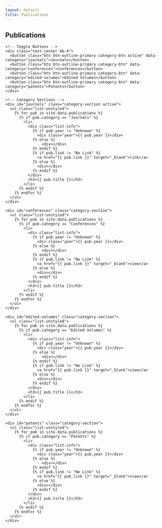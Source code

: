 ```yaml
---
layout: default
title: Publications
---
```


<script>
  document.addEventListener("DOMContentLoaded", function () {
    const buttons = document.querySelectorAll(".category-btn");
    const sections = document.querySelectorAll(".category-section");

    buttons.forEach((button) => {
      button.addEventListener("click", () => {
        const category = button.getAttribute("data-category");

        // 모든 섹션 숨기기
        sections.forEach((section) => {
          section.classList.remove("active");
        });

        // 선택한 카테고리만 표시
        document.getElementById(category).classList.add("active");

        // 버튼 활성화 스타일
        buttons.forEach((btn) => btn.classList.remove("active"));
        button.classList.add("active");
      });
    });
  });
</script>

<!-- Publication Section -->
<section id="publication" class="publication-section">
  <div class="container">
    <div class="title-container">
      <h1>Publications</h1>
    </div>

    <!-- Toggle Buttons -->
    <div class="text-center mb-4">
      <button class="btn btn-outline-primary category-btn active" data-category="journals">Journals</button>
      <button class="btn btn-outline-primary category-btn" data-category="conferences">Conferences</button>
      <button class="btn btn-outline-primary category-btn" data-category="edited-volumes">Edited Volumes</button>
      <button class="btn btn-outline-primary category-btn" data-category="patents">Patents</button>
    </div>

    <!-- Category Sections -->
    <div id="journals" class="category-section active">
      <ul class="list-unstyled">
        {% for pub in site.data.publications %}
          {% if pub.category == "Journals" %}
            <li>
              <div class="list-info">
                {% if pub.year != "Unknown" %}
                  <div class="year">{{ pub.year }}</div>
                {% else %}
                    <div></div>
                {% endif %}
                {% if pub.link != "No Link" %}
                  <a href="{{ pub.link }}" target="_blank">link</a>
                {% else %}
                  <div></div>
                {% endif %}
              </div>
              <h3>{{ pub.title }}</h3>
            </li>
          {% endif %}
        {% endfor %}
      </ul>
    </div>

    <div id="conferences" class="category-section">
      <ul class="list-unstyled">
        {% for pub in site.data.publications %}
          {% if pub.category == "Conferences" %}
            <li>
              <div class="list-info">
                {% if pub.year != "Unknown" %}
                  <div class="year">{{ pub.year }}</div>
                {% else %}
                    <div></div>
                {% endif %}
                {% if pub.link != "No Link" %}
                  <a href="{{ pub.link }}" target="_blank">view</a>
                {% else %}
                  <div></div>
                {% endif %}
              </div>
              <h3>{{ pub.title }}</h3>
            </li>
          {% endif %}
        {% endfor %}
      </ul>
    </div>

    <div id="edited-volumes" class="category-section">
      <ul class="list-unstyled">
        {% for pub in site.data.publications %}
          {% if pub.category == "Edited Volumes" %}
            <li>
              <div class="list-info">
                {% if pub.year != "Unknown" %}
                  <div class="year">{{ pub.year }}</div>
                {% else %}
                    <div></div>
                {% endif %}
                {% if pub.link != "No Link" %}
                  <a href="{{ pub.link }}" target="_blank">view</a>
                {% else %}
                  <div></div>
                {% endif %}
              </div>
              <h3>{{ pub.title }}</h3>
            </li>
          {% endif %}
        {% endfor %}
      </ul>
    </div>

    <div id="patents" class="category-section">
      <ul class="list-unstyled">
        {% for pub in site.data.publications %}
          {% if pub.category == "Patents" %}
            <li>
              <div class="list-info">
                {% if pub.year != "Unknown" %}
                  <div class="year">{{ pub.year }}</div>
                {% else %}
                    <div></div>
                {% endif %}
                {% if pub.link != "No Link" %}
                  <a href="{{ pub.link }}" target="_blank">view</a>
                {% else %}
                  <div></div>
                {% endif %}
              </div>
              <h3>{{ pub.title }}</h3>
            </li>
          {% endif %}
        {% endfor %}
      </ul>
    </div>

  </div>
</section>

